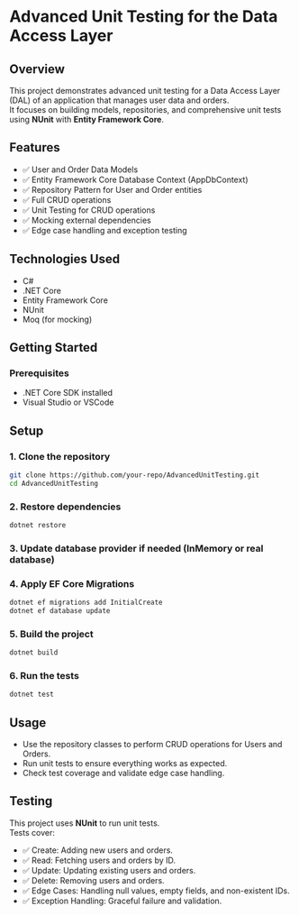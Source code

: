 # Advanced Unit Testing for the Data Access Layer

## Overview

This project demonstrates advanced unit testing for a Data Access Layer (DAL) of an application that manages user data and orders.  
It focuses on building models, repositories, and comprehensive unit tests using **NUnit** with **Entity Framework Core**.

## Features

- ✅ User and Order Data Models
- ✅ Entity Framework Core Database Context (AppDbContext)
- ✅ Repository Pattern for User and Order entities
- ✅ Full CRUD operations
- ✅ Unit Testing for CRUD operations
- ✅ Mocking external dependencies
- ✅ Edge case handling and exception testing

## Technologies Used

- C#
- .NET Core
- Entity Framework Core
- NUnit
- Moq (for mocking)


## Getting Started

### Prerequisites
- .NET Core SDK installed
- Visual Studio or VSCode


## Setup

### 1. Clone the repository
```bash
git clone https://github.com/your-repo/AdvancedUnitTesting.git
cd AdvancedUnitTesting
```

### 2. Restore dependencies
```bash
dotnet restore
```

### 3. Update database provider if needed (InMemory or real database)

### 4. Apply EF Core Migrations 
```bash
dotnet ef migrations add InitialCreate
dotnet ef database update
```

### 5. Build the project
```bash
dotnet build
```

### 6. Run the tests
```bash
dotnet test
```

## Usage

- Use the repository classes to perform CRUD operations for Users and Orders.
- Run unit tests to ensure everything works as expected.
- Check test coverage and validate edge case handling.

## Testing

This project uses **NUnit**  to run unit tests.  
Tests cover:

- ✅ Create: Adding new users and orders.
- ✅ Read: Fetching users and orders by ID.
- ✅ Update: Updating existing users and orders.
- ✅ Delete: Removing users and orders.
- ✅ Edge Cases: Handling null values, empty fields, and non-existent IDs.
- ✅ Exception Handling: Graceful failure and validation.


